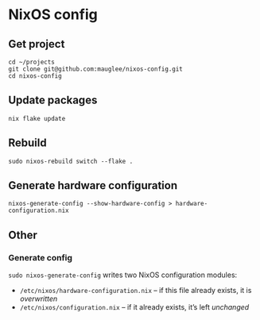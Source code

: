 # NixOS config

## Get project
```
cd ~/projects
git clone git@github.com:mauglee/nixos-config.git
cd nixos-config
```

## Update packages
`nix flake update`

## Rebuild
`sudo nixos-rebuild switch --flake .`

## Generate hardware configuration
`nixos-generate-config --show-hardware-config > hardware-configuration.nix`

## Other
### Generate config
`sudo nixos-generate-config` writes two NixOS configuration modules:
- `/etc/nixos/hardware-configuration.nix` – if this file already exists, it is *overwritten*
- `/etc/nixos/configuration.nix` – if it already exists, it’s left *unchanged*

